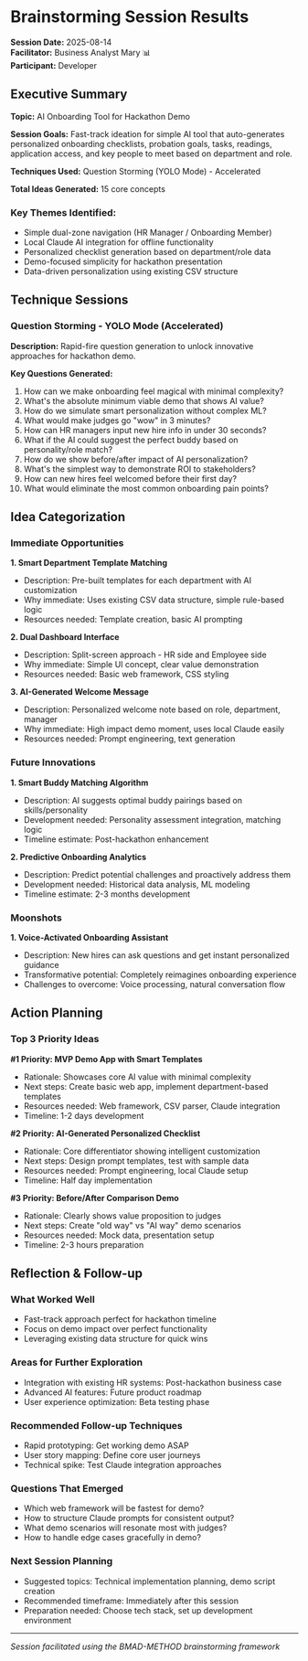 # Brainstorming Session Results

**Session Date:** 2025-08-14  
**Facilitator:** Business Analyst Mary 📊  
**Participant:** Developer

## Executive Summary

**Topic:** AI Onboarding Tool for Hackathon Demo

**Session Goals:** Fast-track ideation for simple AI tool that auto-generates personalized onboarding checklists, probation goals, tasks, readings, application access, and key people to meet based on department and role.

**Techniques Used:** Question Storming (YOLO Mode) - Accelerated

**Total Ideas Generated:** 15 core concepts

### Key Themes Identified:

- Simple dual-zone navigation (HR Manager / Onboarding Member)
- Local Claude AI integration for offline functionality  
- Personalized checklist generation based on department/role data
- Demo-focused simplicity for hackathon presentation
- Data-driven personalization using existing CSV structure

## Technique Sessions

### Question Storming - YOLO Mode (Accelerated)

**Description:** Rapid-fire question generation to unlock innovative approaches for hackathon demo.

**Key Questions Generated:**

1. How can we make onboarding feel magical with minimal complexity?
2. What's the absolute minimum viable demo that shows AI value?
3. How do we simulate smart personalization without complex ML?
4. What would make judges go "wow" in 3 minutes?
5. How can HR managers input new hire info in under 30 seconds?
6. What if the AI could suggest the perfect buddy based on personality/role match?
7. How do we show before/after impact of AI personalization?
8. What's the simplest way to demonstrate ROI to stakeholders?
9. How can new hires feel welcomed before their first day?
10. What would eliminate the most common onboarding pain points?

## Idea Categorization

### Immediate Opportunities

**1. Smart Department Template Matching**
- Description: Pre-built templates for each department with AI customization
- Why immediate: Uses existing CSV data structure, simple rule-based logic
- Resources needed: Template creation, basic AI prompting

**2. Dual Dashboard Interface**  
- Description: Split-screen approach - HR side and Employee side
- Why immediate: Simple UI concept, clear value demonstration
- Resources needed: Basic web framework, CSS styling

**3. AI-Generated Welcome Message**
- Description: Personalized welcome note based on role, department, manager
- Why immediate: High impact demo moment, uses local Claude easily
- Resources needed: Prompt engineering, text generation

### Future Innovations

**1. Smart Buddy Matching Algorithm**
- Description: AI suggests optimal buddy pairings based on skills/personality
- Development needed: Personality assessment integration, matching logic
- Timeline estimate: Post-hackathon enhancement

**2. Predictive Onboarding Analytics**
- Description: Predict potential challenges and proactively address them
- Development needed: Historical data analysis, ML modeling
- Timeline estimate: 2-3 months development

### Moonshots

**1. Voice-Activated Onboarding Assistant**
- Description: New hires can ask questions and get instant personalized guidance
- Transformative potential: Completely reimagines onboarding experience
- Challenges to overcome: Voice processing, natural conversation flow

## Action Planning

### Top 3 Priority Ideas

**#1 Priority: MVP Demo App with Smart Templates**
- Rationale: Showcases core AI value with minimal complexity
- Next steps: Create basic web app, implement department-based templates
- Resources needed: Web framework, CSV parser, Claude integration
- Timeline: 1-2 days development

**#2 Priority: AI-Generated Personalized Checklist**
- Rationale: Core differentiator showing intelligent customization
- Next steps: Design prompt templates, test with sample data
- Resources needed: Prompt engineering, local Claude setup
- Timeline: Half day implementation

**#3 Priority: Before/After Comparison Demo**
- Rationale: Clearly shows value proposition to judges
- Next steps: Create "old way" vs "AI way" demo scenarios
- Resources needed: Mock data, presentation setup
- Timeline: 2-3 hours preparation

## Reflection & Follow-up

### What Worked Well

- Fast-track approach perfect for hackathon timeline
- Focus on demo impact over perfect functionality
- Leveraging existing data structure for quick wins

### Areas for Further Exploration

- Integration with existing HR systems: Post-hackathon business case
- Advanced AI features: Future product roadmap
- User experience optimization: Beta testing phase

### Recommended Follow-up Techniques

- Rapid prototyping: Get working demo ASAP
- User story mapping: Define core user journeys
- Technical spike: Test Claude integration approaches

### Questions That Emerged

- Which web framework will be fastest for demo?
- How to structure Claude prompts for consistent output?
- What demo scenarios will resonate most with judges?
- How to handle edge cases gracefully in demo?

### Next Session Planning

- Suggested topics: Technical implementation planning, demo script creation
- Recommended timeframe: Immediately after this session
- Preparation needed: Choose tech stack, set up development environment

---

*Session facilitated using the BMAD-METHOD brainstorming framework*